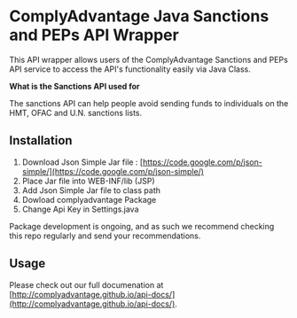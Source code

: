 ComplyAdvantage Java Sanctions and PEPs API Wrapper
====================================

This API wrapper allows users of the ComplyAdvantage Sanctions and PEPs API service to access the API's functionality easily via Java Class. 

**What is the Sanctions API used for**

The sanctions API can help people avoid sending funds to individuals on the HMT, OFAC and U.N. sanctions lists. 

Installation
------------

1) Download Json Simple Jar file : [https://code.google.com/p/json-simple/](https://code.google.com/p/json-simple/)
2) Place Jar file into WEB-INF/lib (JSP)
3) Add Json Simple Jar file to class path 
4) Dowload complyadvantage Package
5) Change Api Key in Settings.java



Package development is ongoing, and as such we recommend checking this repo regularly and send your recommendations.

Usage
-------------------

Please check out our full documenation at [http://complyadvantage.github.io/api-docs/](http://complyadvantage.github.io/api-docs/).


